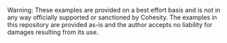 Warning: These examples are provided on a best effort basis and is not in any way officially supported or sanctioned by Cohesity. The examples in this repository are provided as-is and the author accepts no liability for damages resulting from its use.
